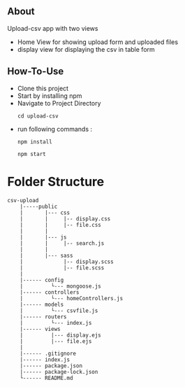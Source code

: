 ## About 
Upload-csv app with two views
- Home View for showing upload form and uploaded files
- display view for displaying the csv in table form

## How-To-Use

- Clone this project
- Start by installing npm
- Navigate to Project Directory
    ```
    cd upload-csv
    ```
- run following commands :
    ```
    npm install 
    ```
    ```
    npm start
    ```

# Folder Structure 
```
csv-upload
    |-----public
    |       |--- css
    |       |     |-- display.css
    |       |     |-- file.css
    |       |     
    |       |--- js
    |       |     |-- search.js
    |       |     
    |       |--- sass
    |             |-- display.scss
    |             |-- file.scss
    |             
    |------ config
    |         └--- mongoose.js
    |------ controllers
    |         └--- homeControllers.js
    |------ models
    |         └--- csvfile.js
    |------ routers
    |         └--- index.js
    |------ views
    |         |--- display.ejs
    |         |--- file.ejs
    |         
    |------ .gitignore
    |------ index.js
    |------ package.json
    |------ package-lock.json
    └------ README.md

